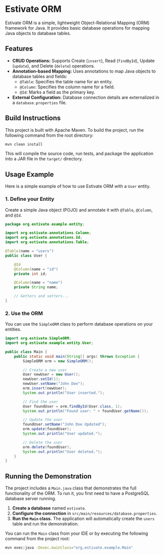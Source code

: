 # Estivate ORM

Estivate ORM is a simple, lightweight Object-Relational Mapping (ORM) framework for Java. It provides basic database operations for mapping Java objects to database tables.

## Features

-   **CRUD Operations:** Supports Create (`insert`), Read (`findById`), Update (`update`), and Delete (`delete`) operations.
-   **Annotation-based Mapping:** Uses annotations to map Java objects to database tables and fields:
    -   `@Table`: Specifies the table name for an entity.
    -   `@Column`: Specifies the column name for a field.
    -   `@Id`: Marks a field as the primary key.
-   **External Configuration:** Database connection details are externalized in a `database.properties` file.

## Build Instructions

This project is built with Apache Maven. To build the project, run the following command from the root directory:

```bash
mvn clean install
```

This will compile the source code, run tests, and package the application into a JAR file in the `target/` directory.

## Usage Example

Here is a simple example of how to use Estivate ORM with a `User` entity.

### 1. Define your Entity

Create a simple Java object (POJO) and annotate it with `@Table`, `@Column`, and `@Id`.

```java
package org.estivate.example.entity;

import org.estivate.annotations.Column;
import org.estivate.annotations.Id;
import org.estivate.annotations.Table;

@Table(name = "users")
public class User {

    @Id
    @Column(name = "id")
    private int id;

    @Column(name = "name")
    private String name;

    // Getters and setters...
}
```

### 2. Use the ORM

You can use the `SimpleORM` class to perform database operations on your entities.

```java
import org.estivate.SimpleORM;
import org.estivate.example.entity.User;

public class Main {
    public static void main(String[] args) throws Exception {
        SimpleORM orm = new SimpleORM();

        // Create a new user
        User newUser = new User();
        newUser.setId(1);
        newUser.setName("John Doe");
        orm.insert(newUser);
        System.out.println("User inserted.");

        // Find the user
        User foundUser = orm.findById(User.class, 1);
        System.out.println("Found user: " + foundUser.getName());

        // Update the user
        foundUser.setName("John Doe Updated");
        orm.update(foundUser);
        System.out.println("User updated.");

        // Delete the user
        orm.delete(foundUser);
        System.out.println("User deleted.");
    }
}
```

## Running the Demonstration

The project includes a `Main.java` class that demonstrates the full functionality of the ORM. To run it, you first need to have a PostgreSQL database server running.

1.  **Create a database** named `estivate`.
2.  **Configure the connection** in `src/main/resources/database.properties`.
3.  **Run the `Main` class.** The application will automatically create the `users` table and run the demonstration.

You can run the `Main` class from your IDE or by executing the following command from the project root:

```bash
mvn exec:java -Dexec.mainClass="org.estivate.example.Main"
```
